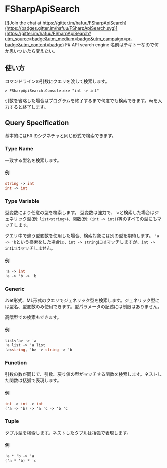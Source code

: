 # FSharpApiSearch

[![Join the chat at https://gitter.im/hafuu/FSharpApiSearch](https://badges.gitter.im/hafuu/FSharpApiSearch.svg)](https://gitter.im/hafuu/FSharpApiSearch?utm_source=badge&utm_medium=badge&utm_campaign=pr-badge&utm_content=badge)
F# API search engine 名前はテキトーなので何か思いついたら変えたい。

## 使い方
コマンドラインの引数にクエリを渡して検索します。
```
> FSharpApiSearch.Console.exe "int -> int"
```

引数を省略した場合はプログラムを終了するまで何度でも検索できます。`#q`を入力すると終了します。

## Query Specification
基本的にはF# のシグネチャと同じ形式で検索できます。

### Type Name
一致する型名を検索します。
#### 例
```fsharp
string -> int
int -> int
```
### Type Variable
型変数により任意の型を検索します。
型変数は強力で、`'a`と検索した場合はジェネリック型(例: `list<string>`)、関数(例: `(int -> int)`)等のすべての型にもマッチします。

クエリ中で違う型変数を使用した場合、検索対象には別の型を期待します。
`'a -> 'b`という検索をした場合は、`int -> string`にはマッチしますが、`int -> int`にはマッチしません。
#### 例
```fsharp
'a -> int
'a -> 'b -> 'b
```
### Generic
.Net形式、ML形式のクエリでジェネリック型を検索します。ジェネリック型には型名、型変数のみ使用できます。型パラメータの記述には制限はありません。

高階型での検索もできます。
#### 例
```fsharp
list<'a> -> 'a
'a list -> 'a list
'a<string, 'b> -> string -> 'b
```
### Function
引数の数が同じで、引数、戻り値の型がマッチする関数を検索します。ネストした関数は括弧で表現します。
#### 例
```fsharp
int -> int -> int
('a -> 'b) -> 'a 'c -> 'b 'c
```
### Tuple
タプル型を検索します。ネストしたタプルは括弧で表現します。
#### 例
```fsharp
'a * 'b -> 'a
('a * 'b) * 'c
```
